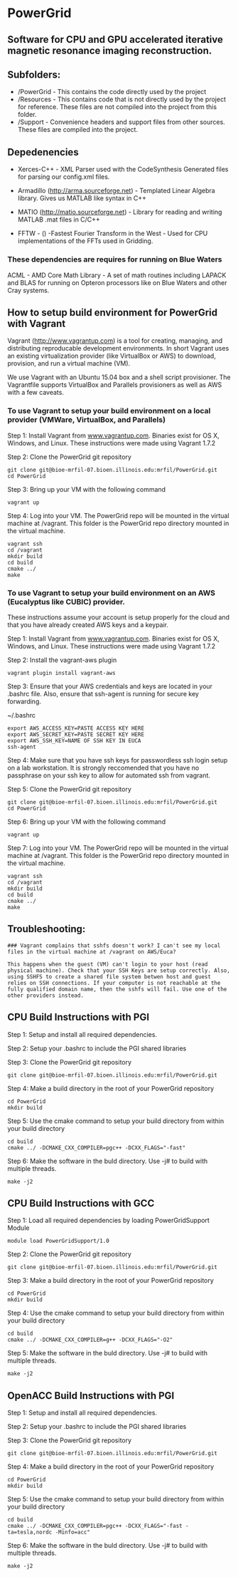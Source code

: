 # PowerGrid

##  Software for CPU and GPU accelerated iterative magnetic resonance imaging reconstruction. 

##  Subfolders:
*   /PowerGrid - This contains the code directly used by the project
*   /Resources - This contains code that is not directly used by the project for reference. These files are not compiled into the project from this folder.
*   /Support - Convenience headers and support files from other sources. These files are compiled into the project.

## Depedenencies 
*   Xerces-C++ - XML Parser used with the CodeSynthesis Generated files for parsing our config.xml files.

*   Armadillo (http://arma.sourceforge.net) - Templated Linear Algebra library. Gives us MATLAB like syntax in C++

*   MATIO  (http://matio.sourceforge.net) - Library for reading and writing MATLAB .mat files in C/C++

*   FFTW - () -Fastest Fourier Transform in the West - Used for CPU implementations of the FFTs used in Gridding.

### These dependencies are requires for running on Blue Waters
ACML - AMD Core Math Library - A set of math routines including LAPACK and BLAS for running on Opteron processors like on Blue Waters and other Cray systems.

## How to setup build environment for PowerGrid with Vagrant
Vagrant (http://www.vagrantup.com) is a tool for creating, managing, and distributing reproducable development environments. In short Vagrant uses an existing virtualization provider (like VirtualBox or AWS) to download, provision, and run a virtual machine (VM).

We use Vagrant with an Ubuntu 15.04 box and a shell script provisioner. The Vagrantfile supports VirtualBox and Parallels provisioners as well as AWS with a few caveats.
 
### To use Vagrant to setup your build environment on a local provider (VMWare, VirtualBox, and Parallels)

Step 1: Install Vagrant from www.vagrantup.com. Binaries exist for OS X, Windows, and Linux. These instructions were made using Vagrant 1.7.2

Step 2: Clone the PowerGrid git repository 

    git clone git@bioe-mrfil-07.bioen.illinois.edu:mrfil/PowerGrid.git
    cd PowerGrid

Step 3: Bring up your VM with the following command

    vagrant up
    
Step 4: Log into your VM. The PowerGrid repo will be mounted in the virtual machine at /vagrant. This folder is the PowerGrid repo directory mounted in the virtual machine.  

    vagrant ssh 
    cd /vagrant
    mkdir build
    cd build
    cmake ../
    make
    
 
### To use Vagrant to setup your build environment on an AWS (Eucalyptus like CUBIC) provider.

These instructions assume your account is setup properly for the cloud and that you have already created AWS keys and a keypair.

Step 1: Install Vagrant from www.vagrantup.com. Binaries exist for OS X, Windows, and Linux. These instructions were made using Vagrant 1.7.2

Step 2: Install the vagrant-aws plugin

    vagrant plugin install vagrant-aws

Step 3: Ensure that your AWS credentials and keys are located in your .bashrc file. Also, ensure that ssh-agent is running for secure key forwarding.

~/.bashrc

    export AWS_ACCESS_KEY=PASTE ACCESS KEY HERE
    export AWS_SECRET_KEY=PASTE SECRET KEY HERE
    export AWS_SSH_KEY=NAME OF SSH KEY IN EUCA
    ssh-agent
    
Step 4: Make sure that you have ssh keys for passwordless ssh login setup on a lab workstation. It is strongly reccomended that you have no passphrase on your ssh key to allow for automated ssh from vagrant.

Step 5: Clone the PowerGrid git repository 

    git clone git@bioe-mrfil-07.bioen.illinois.edu:mrfil/PowerGrid.git
    cd PowerGrid

Step 6: Bring up your VM with the following command

    vagrant up
    
Step 7: Log into your VM. The PowerGrid repo will be mounted in the virtual machine at /vagrant. This folder is the PowerGrid repo directory mounted in the virtual machine. 

    vagrant ssh 
    cd /vagrant
    mkdir build
    cd build
    cmake ../
    make
    
## Troubleshooting:
    ### Vagrant complains that sshfs doesn't work? I can't see my local files in the virtual machine at /vagrant on AWS/Euca?
    
    This happens when the guest (VM) can't login to your host (read physical machine). Check that your SSH Keys are setup correctly. Also, using SSHFS to create a shared file system betwen host and guest relies on SSH connections. If your computer is not reachable at the fully qualified domain name, then the sshfs will fail. Use one of the other providers instead.

## CPU Build Instructions with PGI

Step 1: Setup and install all required dependencies. 

Step 2: Setup your .bashrc to include the PGI shared libraries

Step 3: Clone the PowerGrid git repository
    
    git clone git@bioe-mrfil-07.bioen.illinois.edu:mrfil/PowerGrid.git

Step 4: Make a build directory in the root of your PowerGrid repository

    cd PowerGrid
    mkdir build
    
Step 5: Use the cmake command to setup your build directory from within your build directory
    
    cd build
    cmake ../ -DCMAKE_CXX_COMPILER=pgc++ -DCXX_FLAGS="-fast"
    
Step 6: Make the software in the buld directory. Use -j# to build with multiple threads.

    make -j2
    
## CPU Build Instructions with GCC

Step 1: Load all required dependencies by loading PowerGridSupport Module

    module load PowerGridSupport/1.0

Step 2: Clone the PowerGrid git repository
    
    git clone git@bioe-mrfil-07.bioen.illinois.edu:mrfil/PowerGrid.git

Step 3: Make a build directory in the root of your PowerGrid repository

    cd PowerGrid
    mkdir build
    
Step 4: Use the cmake command to setup your build directory from within your build directory
    
    cd build
    cmake ../ -DCMAKE_CXX_COMPILER=g++ -DCXX_FLAGS="-O2"
    
Step 5: Make the software in the buld directory. Use -j# to build with multiple threads.

    make -j2
    
## OpenACC Build Instructions with PGI
   
Step 1: Setup and install all required dependencies. 
   
Step 2: Setup your .bashrc to include the PGI shared libraries
  
Step 3: Clone the PowerGrid git repository
       
    git clone git@bioe-mrfil-07.bioen.illinois.edu:mrfil/PowerGrid.git
   
Step 4: Make a build directory in the root of your PowerGrid repository
   
    cd PowerGrid
    mkdir build
       
Step 5: Use the cmake command to setup your build directory from within your build directory
       
    cd build
    cmake ../ -DCMAKE_CXX_COMPILER=pgc++ -DCXX_FLAGS="-fast -ta=tesla,nordc -Minfo=acc"
       
Step 6: Make the software in the buld directory. Use -j# to build with multiple threads.
   
    make -j2
